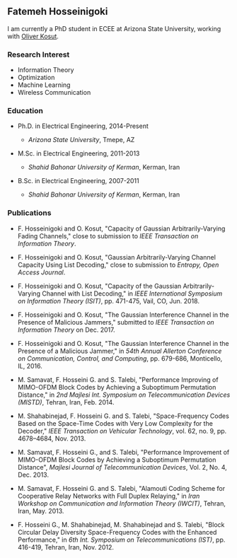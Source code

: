 ## Fatemeh Hosseinigoki
I am currently a PhD student in ECEE at Arizona State University, working with [Oliver Kosut](https://sites.google.com/site/okosut/).


### Research Interest
- Information Theory
- Optimization
- Machine Learning 
- Wireless Communication

### Education
* Ph.D. in Electrical Engineering, 2014-Present 
  * _Arizona State University_, Tmepe, AZ
  
* M.Sc. in Electrical Engineering, 2011-2013
  * _Shahid Bahonar University of Kerman_, Kerman, Iran

* B.Sc. in Electrical Engineering, 2007-2011
  * _Shahid Bahonar University of Kerman_, Kerman, Iran


### Publications
* F. Hosseinigoki and O. Kosut, "Capacity of Gaussian Arbitrarily-Varying Fading Channels," close to submission to _IEEE Transaction on Information Theory_. 

* F. Hosseinigoki and O. Kosut, "Gaussian Arbitrarily-Varying Channel Capacity Using List Decoding," close to submission to _Entropy, Open Access Journal_. 

* F. Hosseinigoki and O. Kosut, "Capacity of the Gaussian Arbitrarily-Varying Channel with List Decoding," in _IEEE International Symposium on Information Theory (ISIT)_, pp. 471-475, Vail, CO, Jun. 2018. 

* F. Hosseinigoki and O. Kosut, "The Gaussian Interference Channel in the Presence of Malicious Jammers," submitted to _IEEE Transaction on Information Theory_ on Dec. 2017.

* F. Hosseinigoki and O. Kosut, "The Gaussian Interference Channel in the Presence of a Malicious Jammer," in _54th Annual Allerton Conference on Communication, Control, and Computing_, pp. 679-686, Monticello, IL, 2016.


* M. Samavat, F. Hosseini G. and S. Talebi, "Performance Improving of MIMO-OFDM Block Codes by Achieving a Suboptimum Permutation Distance," in _2nd Majlesi Int. Symposium on Telecommunication Devices (MISTD)_, Tehran, Iran, Feb. 2014.

* M. Shahabinejad, F. Hosseini G. and S. Talebi, "Space-Frequency Codes Based on the Space-Time Codes with Very Low Complexity for the Decoder," _IEEE Transaction on Vehicular Technology_, vol. 62, no. 9, pp. 4678–4684, Nov. 2013.

* M. Samavat, F. Hosseini G., and S. Talebi, "Performance Improvement of MIMO-OFDM Block Codes by Achieving a Suboptimum Permutation Distance", _Majlesi Journal of Telecommunication Devices_, Vol. 2, No. 4, Dec. 2013.

* M. Samavat, F. Hosseini G. and S. Talebi, "Alamouti Coding Scheme for Cooperative Relay Networks with Full Duplex Relaying," in _Iran Workshop on Communication and Information Theory (IWCIT)_, Tehran, Iran, May. 2013.

* F. Hosseini G., M. Shahabinejad, M. Shahabinejad and S. Talebi, "Block Circular Delay Diversity Space-Frequency Codes with the Enhanced Performance," in _6th Int. Symposium on Telecommunications (IST)_, pp. 416-419, Tehran, Iran, Nov. 2012.
